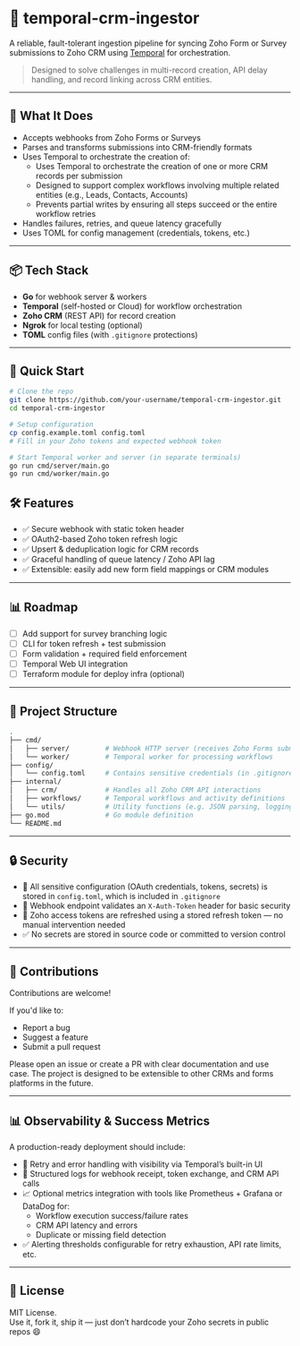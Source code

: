 # 🧠 temporal-crm-ingestor

A reliable, fault-tolerant ingestion pipeline for syncing Zoho Form or Survey submissions to Zoho CRM using [Temporal](https://temporal.io/) for orchestration.

> Designed to solve challenges in multi-record creation, API delay handling, and record linking across CRM entities.

---

## 🔧 What It Does

- Accepts webhooks from Zoho Forms or Surveys  
- Parses and transforms submissions into CRM-friendly formats  
- Uses Temporal to orchestrate the creation of:
  - Uses Temporal to orchestrate the creation of one or more CRM records per submission  
  - Designed to support complex workflows involving multiple related entities (e.g., Leads, Contacts, Accounts)  
  - Prevents partial writes by ensuring all steps succeed or the entire workflow retries  
- Handles failures, retries, and queue latency gracefully  
- Uses TOML for config management (credentials, tokens, etc.)

---

## 📦 Tech Stack

- **Go** for webhook server & workers  
- **Temporal** (self-hosted or Cloud) for workflow orchestration  
- **Zoho CRM** (REST API) for record creation  
- **Ngrok** for local testing (optional)  
- **TOML** config files (with `.gitignore` protections)

---

## 🚀 Quick Start

```bash
# Clone the repo
git clone https://github.com/your-username/temporal-crm-ingestor.git
cd temporal-crm-ingestor

# Setup configuration
cp config.example.toml config.toml
# Fill in your Zoho tokens and expected webhook token

# Start Temporal worker and server (in separate terminals)
go run cmd/server/main.go
go run cmd/worker/main.go
```


## 🛠 Features

- ✅ Secure webhook with static token header  
- ✅ OAuth2-based Zoho token refresh logic  
- ✅ Upsert & deduplication logic for CRM records  
- ✅ Graceful handling of queue latency / Zoho API lag  
- ✅ Extensible: easily add new form field mappings or CRM modules

---

## 📊 Roadmap

- [ ] Add support for survey branching logic  
- [ ] CLI for token refresh + test submission  
- [ ] Form validation + required field enforcement  
- [ ] Temporal Web UI integration  
- [ ] Terraform module for deploy infra (optional)

---

## 📁 Project Structure

```bash
.
├── cmd/
│   ├── server/         # Webhook HTTP server (receives Zoho Forms submissions)
│   └── worker/         # Temporal worker for processing workflows
├── config/
│   └── config.toml     # Contains sensitive credentials (in .gitignore)
├── internal/
│   ├── crm/            # Handles all Zoho CRM API interactions
│   ├── workflows/      # Temporal workflows and activity definitions
│   └── utils/          # Utility functions (e.g. JSON parsing, logging)
├── go.mod              # Go module definition
└── README.md
```


---

## 🔒 Security

- 🔐 All sensitive configuration (OAuth credentials, tokens, secrets) is stored in `config.toml`, which is included in `.gitignore`
- 🔑 Webhook endpoint validates an `X-Auth-Token` header for basic security
- 🔄 Zoho access tokens are refreshed using a stored refresh token — no manual intervention needed
- ✅ No secrets are stored in source code or committed to version control

---

## 🧪 Contributions

Contributions are welcome!

If you'd like to:
- Report a bug
- Suggest a feature
- Submit a pull request

Please open an issue or create a PR with clear documentation and use case. The project is designed to be extensible to other CRMs and forms platforms in the future.

---

## 📊 Observability & Success Metrics

A production-ready deployment should include:

- 🔁 Retry and error handling with visibility via Temporal’s built-in UI
- 📜 Structured logs for webhook receipt, token exchange, and CRM API calls
- 📈 Optional metrics integration with tools like Prometheus + Grafana or DataDog for:
  - Workflow execution success/failure rates
  - CRM API latency and errors
  - Duplicate or missing field detection
- ✅ Alerting thresholds configurable for retry exhaustion, API rate limits, etc.


---

## 📜 License

MIT License.  
Use it, fork it, ship it — just don’t hardcode your Zoho secrets in public repos 😄


